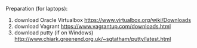 Preparation (for laptops):

1. download Oracle Virtualbox https://www.virtualbox.org/wiki/Downloads
2. download Vagrant https://www.vagrantup.com/downloads.html
3. download putty (if on Windows) http://www.chiark.greenend.org.uk/~sgtatham/putty/latest.html
